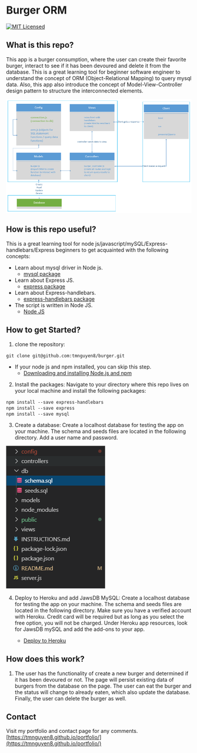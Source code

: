 # Burger ORM
[![MIT Licensed](https://img.shields.io/badge/license-MIT-blue.svg)](LICENSE)


## What is this repo?
This app is a burger consumption, where the user can create their favorite burger, interact to see if it has been devoured and delete it from the database. This is a great learning tool for beginner software engineer to understand the concept of ORM (Object-Relational Mapping) to query mysql data. Also, this app also introduce the concept of Model-View-Controller design pattern to structure the interconnected elements.

 ![](./public/assets/image/mvc.png)

## How is this repo useful?
This is a great learning tool for node js/javascript/mySQL/Express-handlebars/Express beginners to get acquainted with the following concepts:

  * Learn about mysql driver in Node js. 
    * [mysql package](https://www.npmjs.com/package/mysql)
  * Learn about Express JS.
    * [express package](https://www.npmjs.com/package/express)
  * Learn about Express-handlebars.
    * [express-handlebars package](https://www.npmjs.com/package/express-handlebars)
  * The script is written in Node JS.
    * [Node JS](https://nodejs.org/en/)


## How to get Started?
1. clone the repository:
```git
git clone git@github.com:tmnguyen8/burger.git
```
* If your node js and npm installed, you can skip this step.
  * [Downloading and installing Node.js and npm](https://docs.npmjs.com/downloading-and-installing-node-js-and-npm)

2. Install the packages:
Navigate to your directory where this repo lives on your local machine and install the following packages:
```git
npm install --save express-handlebars
npm install --save express
npm install --save mysql
```

3. Create a database:
Create a localhost database for testing the app on your machine. The schema and seeds files are located in the following directory. Add a user name and password.

 ![](./public/assets/image/db.png)

4. Deploy to Heroku and add JawsDB MySQL:
Create a localhost database for testing the app on your machine. The schema and seeds files are located in the following directory. Make sure you have a verified account with Heroku. Credit card will be required but as long as you select the free option, you will not be charged. Under Heroku app resources, look for JawsDB mySQL and add the add-ons to your app. 

    * [Deploy to Heroku](https://devcenter.heroku.com/articles/heroku-cli)


## How does this work?
1. The user has the functionality of create a new burger and determined if it has been devoured or not. The page will persist existing data of burgers from the database on the page. The user can eat the burger and the status will change to already eaten, which also update the database. Finally, the user can delete the burger as well.


## Contact

Visit my portfolio and contact page for any comments.
[https://tmnguyen8.github.io/portfolio/](https://tmnguyen8.github.io/portfolio/)


